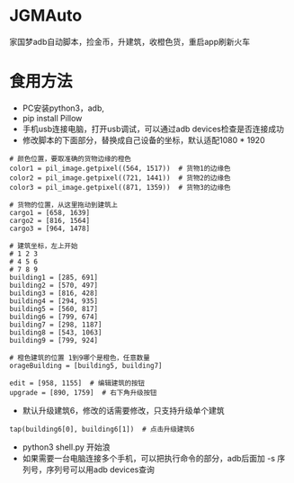 # JGMAuto
家国梦adb自动脚本，捡金币，升建筑，收橙色货，重启app刷新火车

# 食用方法

- PC安装python3，adb,
- pip install Pillow
- 手机usb连接电脑，打开usb调试，可以通过adb devices检查是否连接成功
- 修改脚本的下面部分，替换成自己设备的坐标，默认适配1080 * 1920

```
# 颜色位置，要取准确的货物边缘的橙色
color1 = pil_image.getpixel((564, 1517))  # 货物1的边缘色
color2 = pil_image.getpixel((721, 1441))  # 货物2的边缘色
color3 = pil_image.getpixel((871, 1359))  # 货物3的边缘色

# 货物的位置，从这里拖动到建筑上
cargo1 = [658, 1639]
cargo2 = [816, 1564]
cargo3 = [964, 1478]

# 建筑坐标，左上开始
# 1 2 3
# 4 5 6
# 7 8 9
building1 = [285, 691]
building2 = [570, 497]
building3 = [816, 428]
building4 = [294, 935]
building5 = [560, 817]
building6 = [799, 674]
building7 = [298, 1187]
building8 = [543, 1063]
building9 = [799, 924]

# 橙色建筑的位置 1到9哪个是橙色，任意数量
orageBuilding = [building5, building7]

edit = [958, 1155]  # 编辑建筑的按钮
upgrade = [890, 1759]  # 右下角升级按钮
```

- 默认升级建筑6，修改的话需要修改，只支持升级单个建筑

```
tap(building6[0], building6[1])  # 点击升级建筑6
```

- python3 shell.py 开始浪
- 如果需要一台电脑连接多个手机，可以把执行命令的部分，adb后面加 -s 序列号，序列号可以用adb devices查询

